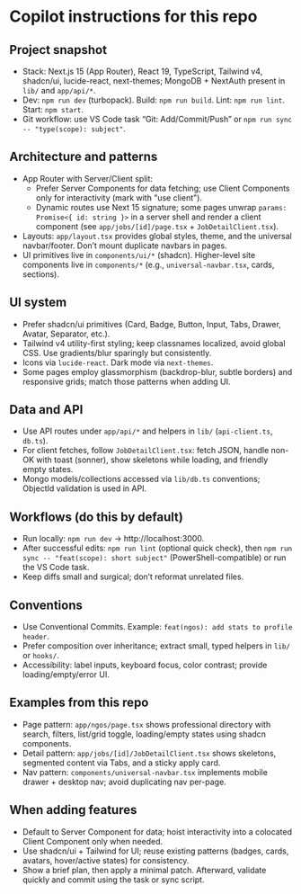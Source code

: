 # Copilot instructions for this repo

## Project snapshot
- Stack: Next.js 15 (App Router), React 19, TypeScript, Tailwind v4, shadcn/ui, lucide-react, next-themes; MongoDB + NextAuth present in `lib/` and `app/api/*`.
- Dev: `npm run dev` (turbopack). Build: `npm run build`. Lint: `npm run lint`. Start: `npm start`.
- Git workflow: use VS Code task “Git: Add/Commit/Push” or `npm run sync -- "type(scope): subject"`.

## Architecture and patterns
- App Router with Server/Client split:
  - Prefer Server Components for data fetching; use Client Components only for interactivity (mark with "use client").
  - Dynamic routes use Next 15 signature; some pages unwrap `params: Promise<{ id: string }>` in a server shell and render a client component (see `app/jobs/[id]/page.tsx` + `JobDetailClient.tsx`).
- Layouts: `app/layout.tsx` provides global styles, theme, and the universal navbar/footer. Don’t mount duplicate navbars in pages.
- UI primitives live in `components/ui/*` (shadcn). Higher-level site components live in `components/*` (e.g., `universal-navbar.tsx`, cards, sections).

## UI system
- Prefer shadcn/ui primitives (Card, Badge, Button, Input, Tabs, Drawer, Avatar, Separator, etc.).
- Tailwind v4 utility-first styling; keep classnames localized, avoid global CSS. Use gradients/blur sparingly but consistently.
- Icons via `lucide-react`. Dark mode via `next-themes`.
- Some pages employ glassmorphism (backdrop-blur, subtle borders) and responsive grids; match those patterns when adding UI.

## Data and API
- Use API routes under `app/api/*` and helpers in `lib/` (`api-client.ts`, `db.ts`).
- For client fetches, follow `JobDetailClient.tsx`: fetch JSON, handle non-OK with toast (sonner), show skeletons while loading, and friendly empty states.
- Mongo models/collections accessed via `lib/db.ts` conventions; ObjectId validation is used in API.

## Workflows (do this by default)
- Run locally: `npm run dev` → http://localhost:3000.
- After successful edits: `npm run lint` (optional quick check), then `npm run sync -- "feat(scope): short subject"` (PowerShell-compatible) or run the VS Code task.
- Keep diffs small and surgical; don’t reformat unrelated files.

## Conventions
- Use Conventional Commits. Example: `feat(ngos): add stats to profile header`.
- Prefer composition over inheritance; extract small, typed helpers in `lib/` or `hooks/`.
- Accessibility: label inputs, keyboard focus, color contrast; provide loading/empty/error UI.

## Examples from this repo
- Page pattern: `app/ngos/page.tsx` shows professional directory with search, filters, list/grid toggle, loading/empty states using shadcn components.
- Detail pattern: `app/jobs/[id]/JobDetailClient.tsx` shows skeletons, segmented content via Tabs, and a sticky apply card.
- Nav pattern: `components/universal-navbar.tsx` implements mobile drawer + desktop nav; avoid duplicating nav per-page.

## When adding features
- Default to Server Component for data; hoist interactivity into a colocated Client Component only when needed.
- Use shadcn/ui + Tailwind for UI; reuse existing patterns (badges, cards, avatars, hover/active states) for consistency.
- Show a brief plan, then apply a minimal patch. Afterward, validate quickly and commit using the task or sync script.
